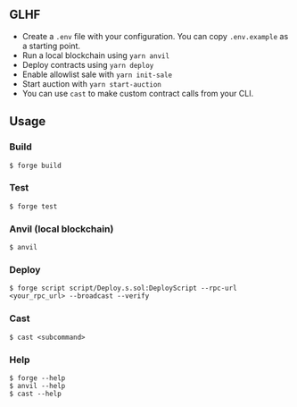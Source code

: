 ## GLHF

- Create a `.env` file with your configuration. You can copy `.env.example` as a starting point.
- Run a local blockchain using `yarn anvil`
- Deploy contracts using `yarn deploy`
- Enable allowlist sale with `yarn init-sale`
- Start auction with `yarn start-auction`
- You can use `cast` to make custom contract calls from your CLI.

## Usage

### Build

```shell
$ forge build
```

### Test

```shell
$ forge test
```

### Anvil (local blockchain)

```shell
$ anvil
```

### Deploy

```shell
$ forge script script/Deploy.s.sol:DeployScript --rpc-url <your_rpc_url> --broadcast --verify
```

### Cast

```shell
$ cast <subcommand>
```

### Help

```shell
$ forge --help
$ anvil --help
$ cast --help
```
